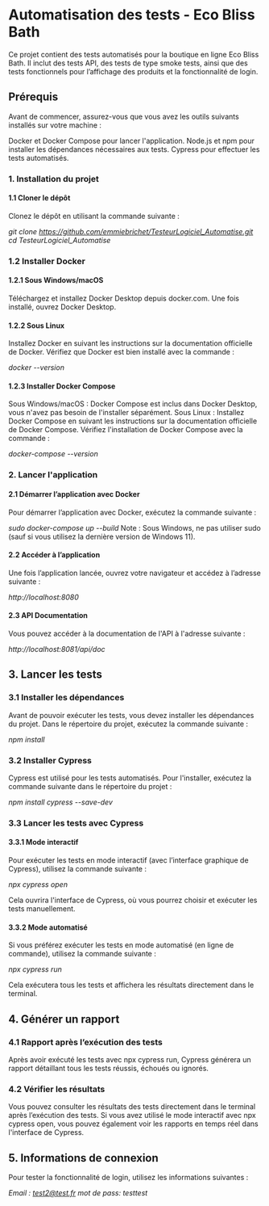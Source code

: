 # **Automatisation des tests - Eco Bliss Bath**
Ce projet contient des tests automatisés pour la boutique en ligne Eco Bliss Bath. Il inclut des tests API, des tests de type smoke tests, ainsi que des tests fonctionnels pour l’affichage des produits et la fonctionnalité de login.

## Prérequis
Avant de commencer, assurez-vous que vous avez les outils suivants installés sur votre machine :

Docker et Docker Compose pour lancer l'application.
Node.js et npm pour installer les dépendances nécessaires aux tests.
Cypress pour effectuer les tests automatisés.

### **1. Installation du projet**
#### 1.1 Cloner le dépôt
Clonez le dépôt en utilisant la commande suivante :

*git clone https://github.com/emmiebrichet/TesteurLogiciel_Automatise.git*
*cd TesteurLogiciel_Automatise*

### **1.2 Installer Docker**
#### 1.2.1 Sous Windows/macOS
Téléchargez et installez Docker Desktop depuis docker.com. Une fois installé, ouvrez Docker Desktop.

#### 1.2.2 Sous Linux
Installez Docker en suivant les instructions sur la documentation officielle de Docker. Vérifiez que Docker est bien installé avec la commande :


*docker --version*

#### 1.2.3 Installer Docker Compose
Sous Windows/macOS : Docker Compose est inclus dans Docker Desktop, vous n'avez pas besoin de l'installer séparément.
Sous Linux : Installez Docker Compose en suivant les instructions sur la documentation officielle de Docker Compose. Vérifiez l'installation de Docker Compose avec la commande :

*docker-compose --version*
### 2. Lancer l'application
#### 2.1 Démarrer l’application avec Docker
Pour démarrer l’application avec Docker, exécutez la commande suivante :

*sudo docker-compose up --build*
Note : Sous Windows, ne pas utiliser sudo (sauf si vous utilisez la dernière version de Windows 11).

#### 2.2 Accéder à l’application
Une fois l’application lancée, ouvrez votre navigateur et accédez à l’adresse suivante :

*http://localhost:8080*

#### 2.3 API Documentation
Vous pouvez accéder à la documentation de l'API à l'adresse suivante :

*http://localhost:8081/api/doc*

## 3. Lancer les tests
### 3.1 Installer les dépendances
Avant de pouvoir exécuter les tests, vous devez installer les dépendances du projet. Dans le répertoire du projet, exécutez la commande suivante :

*npm install*
### 3.2 Installer Cypress
Cypress est utilisé pour les tests automatisés. Pour l'installer, exécutez la commande suivante dans le répertoire du projet :

*npm install cypress --save-dev*

### 3.3 Lancer les tests avec Cypress
#### 3.3.1 Mode interactif
Pour exécuter les tests en mode interactif (avec l’interface graphique de Cypress), utilisez la commande suivante :

*npx cypress open*

Cela ouvrira l'interface de Cypress, où vous pourrez choisir et exécuter les tests manuellement.

#### 3.3.2 Mode automatisé
Si vous préférez exécuter les tests en mode automatisé (en ligne de commande), utilisez la commande suivante :


*npx cypress run*

Cela exécutera tous les tests et affichera les résultats directement dans le terminal.

## 4. Générer un rapport
### 4.1 Rapport après l’exécution des tests
Après avoir exécuté les tests avec npx cypress run, Cypress générera un rapport détaillant tous les tests réussis, échoués ou ignorés.

### 4.2 Vérifier les résultats
Vous pouvez consulter les résultats des tests directement dans le terminal après l’exécution des tests. Si vous avez utilisé le mode interactif avec npx cypress open, vous pouvez également voir les rapports en temps réel dans l'interface de Cypress.

## 5. Informations de connexion
Pour tester la fonctionnalité de login, utilisez les informations suivantes :

*Email : test2@test.fr*
*mot de pass: testtest*